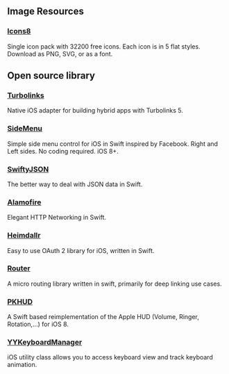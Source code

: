 ## Image Resources

### [Icons8](https://icons8.com/)
Single icon pack with 32200 free icons. Each icon is in 5 flat styles. Download as PNG, SVG, or as a font.

## Open source library

### [Turbolinks](https://github.com/turbolinks/turbolinks-ios)
Native iOS adapter for building hybrid apps with Turbolinks 5.

### [SideMenu](https://github.com/jonkykong/SideMenu)
Simple side menu control for iOS in Swift inspired by Facebook. Right and Left sides. No coding required. iOS 8+.

### [SwiftyJSON](https://github.com/SwiftyJSON/SwiftyJSON)
The better way to deal with JSON data in Swift.

### [Alamofire](https://github.com/Alamofire/Alamofire)
Elegant HTTP Networking in Swift.

### [Heimdallr](https://github.com/trivago/Heimdallr.swift)
Easy to use OAuth 2 library for iOS, written in Swift.

### [Router](https://github.com/ViacomInc/Router)
A micro routing library written in swift, primarily for deep linking use cases.

### [PKHUD](https://github.com/pkluz/PKHUD)
A Swift based reimplementation of the Apple HUD (Volume, Ringer, Rotation,…) for iOS 8.

### [YYKeyboardManager](https://github.com/ibireme/YYKeyboardManager)
iOS utility class allows you to access keyboard view and track keyboard animation.
